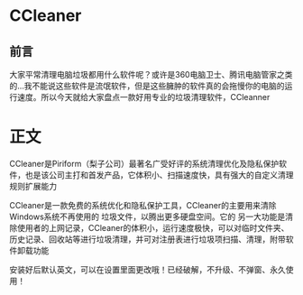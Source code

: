 # CCleaner

## 前言

大家平常清理电脑垃圾都用什么软件呢？或许是360电脑卫士、腾讯电脑管家之类的...我不能说这些软件是流氓软件，但是这些臃肿的软件真的会拖慢你的电脑的运行速度。所以今天就给大家盘点一款好用专业的垃圾清理软件，CCleanner

# 正文

CCleaner是Piriform（梨子公司）最著名广受好评的系统清理优化及隐私保护软件，也是该公司主打和首发产品，它体积小、扫描速度快，具有强大的自定义清理规则扩展能力

CCleaner是一款免费的系统优化和隐私保护工具，CCleaner的主要用来清除Windows系统不再使用的 垃圾文件，以腾出更多硬盘空间。它的 另一大功能是清除使用者的上网记录，CCleaner的体积小，运行速度极快，可以对临时文件夹、历史记录、回收站等进行垃圾清理，并可对注册表进行垃圾项扫描、清理，附带软件卸载功能

安装好后默认英文，可以在设置里面更改哦！已经破解，不升级、不弹窗、永久使用！
